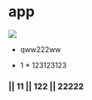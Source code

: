 # app

![](https://avatars2.githubusercontent.com/u/8944018?v=3&s=96)


* qww222ww

* 1 * 123123123

### || 11 || 122 || 22222
